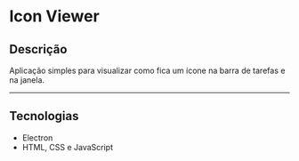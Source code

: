 # Icon Viewer

## Descrição

Aplicação simples para visualizar como fica um ícone na barra de tarefas e na janela.

---

## Tecnologias

* Electron
* HTML, CSS e JavaScript